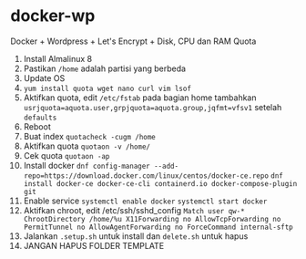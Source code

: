 # docker-wp
Docker + Wordpress + Let's Encrypt + Disk, CPU dan RAM Quota

1. Install Almalinux 8
2. Pastikan `/home` adalah partisi yang berbeda
3. Update OS
4. `yum install quota wget nano curl vim lsof`
4. Aktifkan quota, edit `/etc/fstab` pada bagian home tambahkan `usrjquota=aquota.user,grpjquota=aquota.group,jqfmt=vfsv1` setelah `defaults`
5. Reboot
6. Buat index `quotacheck -cugm /home`
7. Aktifkan quota `quotaon -v /home/`
8. Cek quota `quotaon -ap`
9. Install docker `dnf config-manager --add-repo=https://download.docker.com/linux/centos/docker-ce.repo` `dnf install docker-ce docker-ce-cli containerd.io docker-compose-plugin git`
10. Enable service `systemctl enable docker` `systemctl start docker`
11. Aktifkan chroot, edit /etc/ssh/sshd_config
    `Match user qw-*
        ChrootDirectory /home/%u
        X11Forwarding no
        AllowTcpForwarding no
        PermitTunnel no
        AllowAgentForwarding no
        ForceCommand internal-sftp`
10. Jalankan `.setup.sh` untuk install dan `delete.sh` untuk hapus
11. JANGAN HAPUS FOLDER TEMPLATE
